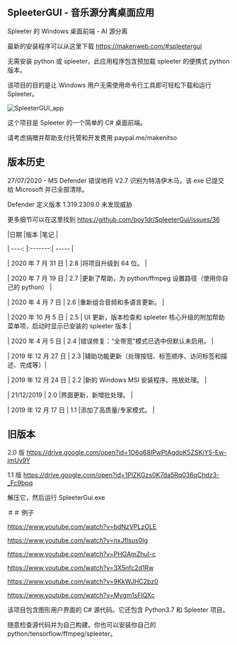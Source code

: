 ## SpleeterGUI - 音乐源分离桌面应用


Spleeter 的 Windows 桌面前端 - AI 源分离


最新的安装程序可以从这里下载 https://makenweb.com/#spleetergui

无需安装 python 或 spleeter，此应用程序包含预加载 spleeter 的便携式 python 版本。


该项目的目的是让 Windows 用户无需使用命令行工具即可轻松下载和运行 Spleeter。


![SpleeterGUI_app](/Spleeter_GUI.png)


这个项目是 Spleeter 的一个简单的 C# 桌面前端。

请考虑捐赠并帮助支付托管和开发费用 paypal.me/makenitso


## 版本历史

27/07/2020 - MS Defender 错误地将 V2.7 识别为特洛伊木马。该 exe 已提交给 Microsoft 并已全部清除。

Defender 定义版本 1.319.2309.0 未发现威胁

更多细节可以在这里找到 https://github.com/boy1dr/SpleeterGui/issues/36


|日期 |版本 |笔记 |

| ----: |:-------:| ----- |

| 2020 年 7 月 31 日 | 2.8 |将项目升级到 64 位。 |

| 2020 年 7 月 19 日 | 2.7 |更新了帮助，为 python/ffmpeg 设置路径（使用你自己的 python） |

| 2020 年 4 月 7 日 | 2.6 |重新组合音频和多语言更新。 |

| 2020 年 10 月 5 日 | 2.5 | UI 更新，版本检查和 spleeter 核心升级的附加帮助菜单项，启动时显示已安装的 spleeter 版本 |

| 2020 年 4 月 5 日 | 2.4 |错误修复：“全带宽”模式已选中但默认未启用。 |

| 2019 年 12 月 27 日 | 2.3 |辅助功能更新（处理按钮、标签顺序、访问标签和描述、完成等）|

| 2019 年 12 月 24 日 | 2.2 |新的 Windows MSI 安装程序。拖放处理。 |

| 21/12/2019 | 2.0 |界面更新，新增批处理。 |

| 2019 年 12 月 17 日 | 1.1 |添加了高质量/专家模式。 |

## 旧版本

2.0 版 https://drive.google.com/open?id=1O6q68IPwPtAgdpK5ZSKiY5-Ew-jmUv9Y

1.1 版 https://drive.google.com/open?id=1PlZKGzs0K7da5Rq036qChdz3-_Fc9bpq

解压它，然后运行 ​​SpleeterGui.exe

＃＃ 例子

https://www.youtube.com/watch?v=bdNzVPLzOLE

https://www.youtube.com/watch?v=nxJfIsus0Ig

https://www.youtube.com/watch?v=PHGAmZhuI-c

https://www.youtube.com/watch?v=3X5nfc2d1Rw

https://www.youtube.com/watch?v=9KkWJHC2bz0

https://www.youtube.com/watch?v=Mygm1sFlQXc

该项目包含图形用户界面的 C# 源代码。它还包含 Python3.7 和 Spleeter 项目。

随意检查源代码并为自己构建。你也可以安装你自己的 python/tensorflow/ffmpeg/spleeter。
